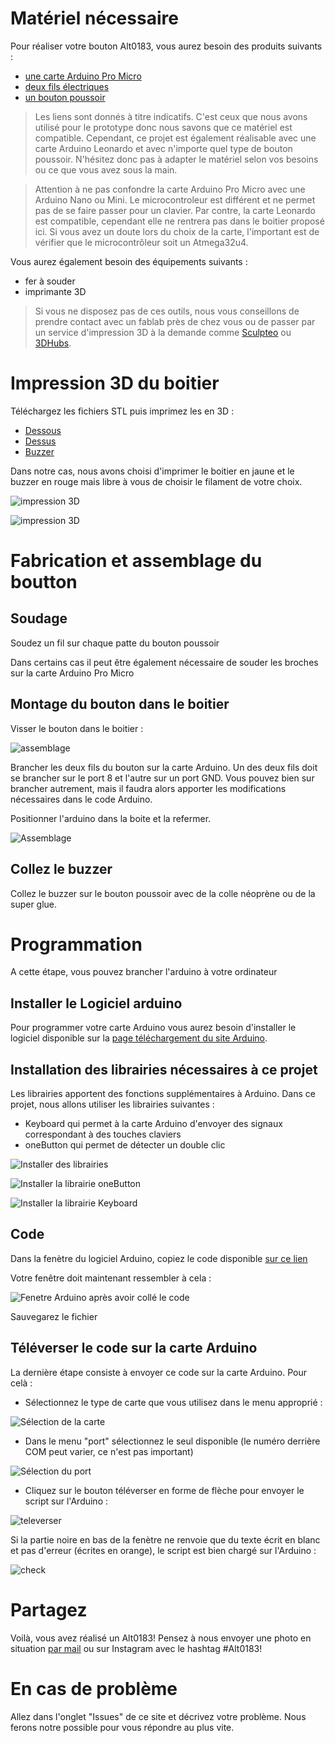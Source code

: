 # Matériel nécessaire
Pour réaliser votre bouton Alt0183, vous aurez besoin des produits suivants : 
* [une carte Arduino Pro Micro](https://www.amazon.fr/gp/product/B019SXN84E)
* [deux fils électriques](https://www.amazon.fr/Elegoo-Multicolore-M%C3%A2le-Femelle-M%C3%A2le-M%C3%A2le-Femelle-Femelle/dp/B01JD5WCG2)
* [un bouton poussoir](https://www.amazon.fr/gp/product/B01FDJLVFK)

> Les liens sont donnés à titre indicatifs. C'est ceux que nous avons utilisé pour le prototype donc nous savons que ce matériel est compatible. Cependant, ce projet est également réalisable avec une carte Arduino Leonardo et avec n'importe quel type de bouton poussoir. N'hésitez donc pas à adapter le matériel selon vos besoins ou ce que vous avez sous la main.

> Attention à ne pas confondre la carte Arduino Pro Micro avec une Arduino Nano ou Mini. Le microcontroleur est différent et ne permet pas de se faire passer pour un clavier. Par contre, la carte Leonardo 
est compatible, cependant elle ne rentrera pas dans le boitier proposé ici. Si vous avez un doute lors du choix de la carte, l'important est de vérifier que le microcontrôleur soit un Atmega32u4.

Vous aurez également besoin des équipements suivants :
* fer à souder
* imprimante 3D

> Si vous ne disposez pas de ces outils, nous vous conseillons de prendre contact avec un fablab près de chez vous ou de passer par un service d'impression 3D à la demande comme [Sculpteo](www.sculpteo.com) ou [3DHubs](www.3dhubs.com).


# Impression 3D du boitier 

Téléchargez les fichiers STL puis imprimez les en 3D :
* [Dessous](CAO/STL/Dessous.stl)
* [Dessus](CAO/STL/dessus.stl)
* [Buzzer](CAO/STL/buzzer.stl)

Dans notre cas, nous avons choisi d'imprimer le boitier en jaune et le buzzer en rouge mais libre à vous de choisir le filament de votre choix.

![impression 3D](IMG/alt-2.jpg)

![impression 3D](IMG/alt.jpg)

# Fabrication et assemblage du boutton

## Soudage 

Soudez un fil sur chaque patte du bouton poussoir

Dans certains cas il peut être également nécessaire de souder les broches sur la carte Arduino Pro Micro

## Montage du bouton dans le boitier

Visser le bouton dans le boitier :

![assemblage](IMG/alt-4.jpg)

Brancher les deux fils du bouton sur la carte Arduino. Un des deux fils doit se brancher sur le port 8 et l'autre sur un port GND. Vous pouvez bien sur brancher autrement, mais il faudra alors apporter les modifications nécessaires dans le code Arduino.

Positionner l'arduino dans la boite et la refermer.

![Assemblage](IMG/alt-5.jpg)

## Collez le buzzer 

Collez le buzzer sur le bouton poussoir avec de la colle néoprène ou de la super glue.

# Programmation 
A cette étape, vous pouvez brancher l'arduino à votre ordinateur

## Installer le Logiciel arduino
Pour programmer votre carte Arduino vous aurez besoin d'installer le logiciel disponible sur la [page téléchargement du site Arduino](https://www.arduino.cc/en/Main/Software).

## Installation des librairies nécessaires à ce projet
Les librairies apportent des fonctions supplémentaires à Arduino. Dans ce projet, nous allons utiliser les librairies suivantes :
* Keyboard qui permet à la carte Arduino d'envoyer des signaux correspondant à des touches claviers
* oneButton qui permet de détecter un double clic

![Installer des librairies](IMG/inclurebiblio.png)

![Installer la librairie oneButton](IMG/oneButton.PNG)

![Installer la librairie Keyboard](IMG/keyboard.PNG)

## Code

Dans la fenètre du logiciel Arduino, copiez le code disponible [sur ce lien](Alt0183_ProMicro.ino)

Votre fenêtre doit maintenant ressembler à cela :

![Fenetre Arduino après avoir collé le code](IMG/arduino.PNG)

Sauvegarez le fichier

## Téléverser le code sur la carte Arduino

La dernière étape consiste à envoyer ce code sur la carte Arduino. Pour celà :

* Sélectionnez le type de carte que vous utilisez dans le menu approprié :

![Sélection de la carte](IMG/carte.png)

* Dans le menu "port" sélectionnez le seul disponible (le numéro derrière COM peut varier, ce n'est pas important)

![Sélection du port](IMG/port.png)

* Cliquez sur le bouton téléverser en forme de flèche pour envoyer le script sur l'Arduino :

![televerser](IMG/televerser.PNG)

Si la partie noire en bas de la fenètre ne renvoie que du texte écrit en blanc et pas d'erreur (écrites en orange), le script est bien chargé sur l'Arduino :

![check](IMG/check.PNG)

# Partagez

Voilà, vous avez réalisé un Alt0183! Pensez à nous envoyer une photo en situation [par mail](mailto:contact.alt0183@gmail.com) ou sur Instagram avec le hashtag #Alt0183!

# En cas de problème 

Allez dans l'onglet "Issues" de ce site et décrivez votre problème. Nous ferons notre possible pour vous répondre au plus vite.


